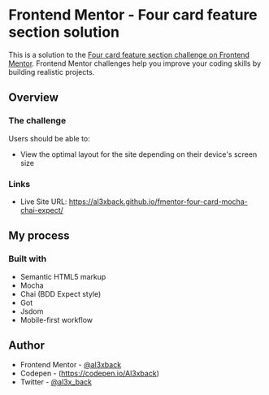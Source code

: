# Frontend Mentor - Four card feature section solution

This is a solution to the [Four card feature section challenge on Frontend Mentor](https://www.frontendmentor.io/challenges/four-card-feature-section-weK1eFYK). Frontend Mentor challenges help you improve your coding skills by building realistic projects.

## Overview

### The challenge

Users should be able to:

- View the optimal layout for the site depending on their device's screen size

### Links

- Live Site URL: https://al3xback.github.io/fmentor-four-card-mocha-chai-expect/

## My process

### Built with

- Semantic HTML5 markup
- Mocha
- Chai (BDD Expect style)
- Got
- Jsdom
- Mobile-first workflow

## Author

- Frontend Mentor - [@al3xback](https://www.frontendmentor.io/profile/al3xback)
- Codepen - (https://codepen.io/Al3xback)
- Twitter - [@al3x_back](https://twitter.com/al3x_back)
